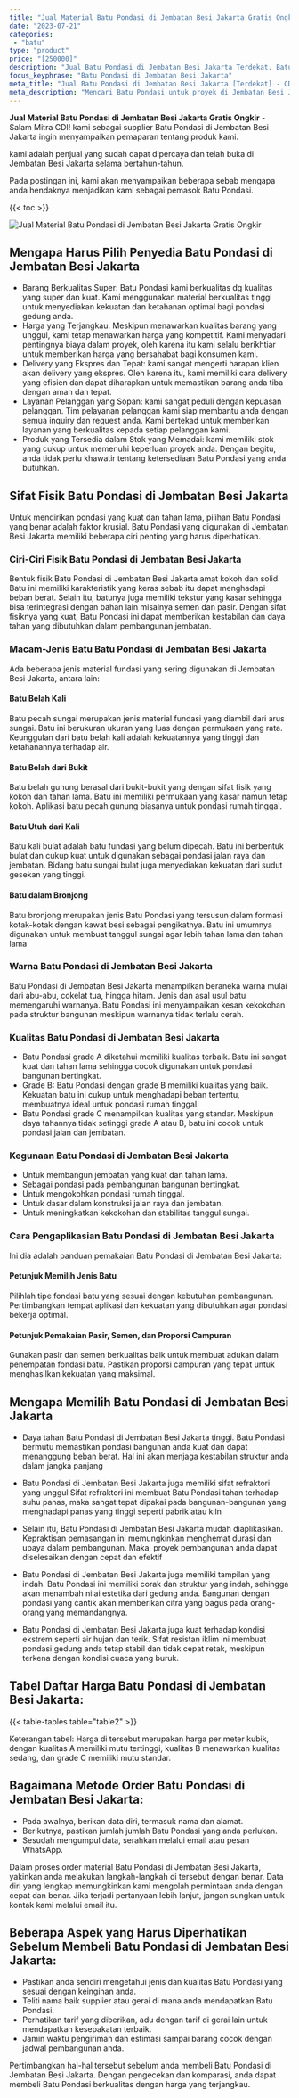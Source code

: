 ```yaml
---
title: "Jual Material Batu Pondasi di Jembatan Besi Jakarta Gratis Ongkir"
date: "2023-07-21"
categories:
 - "batu"
type: "product"
price: "[250000]"
description: "Jual Batu Pondasi di Jembatan Besi Jakarta Terdekat. Batu Pondasi ini sering digunakan dalam proyek konstruksi sebagai pondasi bangunan yang kokoh dan tahan lama. Hubungi kami untuk informasi lebih lanjut."
focus_keyphrase: "Batu Pondasi di Jembatan Besi Jakarta"
meta_title: "Jual Batu Pondasi di Jembatan Besi Jakarta [Terdekat] - CDI"
meta_description: "Mencari Batu Pondasi untuk proyek di Jembatan Besi Jakarta? Kami menawarkan Batu Pondasi berkualitas untuk dasar bangunan. Dapatkan penawaran terbaik sekarang."
---
```


**Jual Material Batu Pondasi di Jembatan Besi Jakarta Gratis Ongkir** - Salam Mitra CDI! kami sebagai supplier Batu Pondasi di Jembatan Besi Jakarta ingin menyampaikan pemaparan tentang produk kami.

kami adalah penjual yang sudah dapat dipercaya dan telah buka di Jembatan Besi Jakarta selama bertahun-tahun.

Pada postingan ini, kami akan menyampaikan beberapa sebab mengapa anda hendaknya menjadikan kami sebagai pemasok Batu Pondasi.

{{< toc >}}

![Jual Material Batu Pondasi di Jembatan Besi Jakarta Gratis Ongkir](/images/batu/batu-pondasi-11.jpg)

## Mengapa Harus Pilih Penyedia Batu Pondasi di Jembatan Besi Jakarta

*   Barang Berkualitas Super: Batu Pondasi kami berkualitas dg kualitas yang super dan kuat. Kami menggunakan material berkualitas tinggi untuk menyediakan kekuatan dan ketahanan optimal bagi pondasi gedung anda.
*   Harga yang Terjangkau: Meskipun menawarkan kualitas barang yang unggul, kami tetap menawarkan harga yang kompetitif. Kami menyadari pentingnya biaya dalam proyek, oleh karena itu kami selalu berikhtiar untuk memberikan harga yang bersahabat bagi konsumen kami.
*   Delivery yang Ekspres dan Tepat: kami sangat mengerti harapan klien akan delivery yang ekspres. Oleh karena itu, kami memiliki cara delivery yang efisien dan dapat diharapkan untuk memastikan barang anda tiba dengan aman dan tepat.
*   Layanan Pelanggan yang Sopan: kami sangat peduli dengan kepuasan pelanggan. Tim pelayanan pelanggan kami siap membantu anda dengan semua inquiry dan request anda. Kami bertekad untuk memberikan layanan yang berkualitas kepada setiap pelanggan kami.
*   Produk yang Tersedia dalam Stok yang Memadai: kami memiliki stok yang cukup untuk memenuhi keperluan proyek anda. Dengan begitu, anda tidak perlu khawatir tentang ketersediaan Batu Pondasi yang anda butuhkan.

## Sifat Fisik Batu Pondasi di Jembatan Besi Jakarta

Untuk mendirikan pondasi yang kuat dan tahan lama, pilihan Batu Pondasi yang benar adalah faktor krusial. Batu Pondasi yang digunakan di Jembatan Besi Jakarta memiliki beberapa ciri penting yang harus diperhatikan.

### Ciri-Ciri Fisik Batu Pondasi di Jembatan Besi Jakarta

Bentuk fisik Batu Pondasi di Jembatan Besi Jakarta amat kokoh dan solid. Batu ini memiliki karakteristik yang keras sebab itu dapat menghadapi beban berat. Selain itu, batunya juga memiliki tekstur yang kasar sehingga bisa terintegrasi dengan bahan lain misalnya semen dan pasir. Dengan sifat fisiknya yang kuat, Batu Pondasi ini dapat memberikan kestabilan dan daya tahan yang dibutuhkan dalam pembangunan jembatan.

### Macam-Jenis Batu Batu Pondasi di Jembatan Besi Jakarta

Ada beberapa jenis material fundasi yang sering digunakan di Jembatan Besi Jakarta, antara lain:

#### Batu Belah Kali

Batu pecah sungai merupakan jenis material fundasi yang diambil dari arus sungai. Batu ini berukuran ukuran yang luas dengan permukaan yang rata. Keunggulan dari batu belah kali adalah kekuatannya yang tinggi dan ketahanannya terhadap air.

#### Batu Belah dari Bukit

Batu belah gunung berasal dari bukit-bukit yang dengan sifat fisik yang kokoh dan tahan lama. Batu ini memiliki permukaan yang kasar namun tetap kokoh. Aplikasi batu pecah gunung biasanya untuk pondasi rumah tinggal.

#### Batu Utuh dari Kali

Batu kali bulat adalah batu fundasi yang belum dipecah. Batu ini berbentuk bulat dan cukup kuat untuk digunakan sebagai pondasi jalan raya dan jembatan. Bidang batu sungai bulat juga menyediakan kekuatan dari sudut gesekan yang tinggi.

#### Batu dalam Bronjong

Batu bronjong merupakan jenis Batu Pondasi yang tersusun dalam formasi kotak-kotak dengan kawat besi sebagai pengikatnya. Batu ini umumnya digunakan untuk membuat tanggul sungai agar lebih tahan lama dan tahan lama

### Warna Batu Pondasi di Jembatan Besi Jakarta

Batu Pondasi di Jembatan Besi Jakarta menampilkan beraneka warna mulai dari abu-abu, cokelat tua, hingga hitam. Jenis dan asal usul batu memengaruhi warnanya. Batu Pondasi ini menyampaikan kesan kekokohan pada struktur bangunan meskipun warnanya tidak terlalu cerah.

### Kualitas Batu Pondasi di Jembatan Besi Jakarta

*   Batu Pondasi grade A diketahui memiliki kualitas terbaik. Batu ini sangat kuat dan tahan lama sehingga cocok digunakan untuk pondasi bangunan bertingkat.
*   Grade B: Batu Pondasi dengan grade B memiliki kualitas yang baik. Kekuatan batu ini cukup untuk menghadapi beban tertentu, membuatnya ideal untuk pondasi rumah tinggal.
*   Batu Pondasi grade C menampilkan kualitas yang standar. Meskipun daya tahannya tidak setinggi grade A atau B, batu ini cocok untuk pondasi jalan dan jembatan.

### Kegunaan Batu Pondasi di Jembatan Besi Jakarta

*   Untuk membangun jembatan yang kuat dan tahan lama.
*   Sebagai pondasi pada pembangunan bangunan bertingkat.
*   Untuk mengokohkan pondasi rumah tinggal.
*   Untuk dasar dalam konstruksi jalan raya dan jembatan.
*   Untuk meningkatkan kekokohan dan stabilitas tanggul sungai.

### Cara Pengaplikasian Batu Pondasi di Jembatan Besi Jakarta

Ini dia adalah panduan pemakaian Batu Pondasi di Jembatan Besi Jakarta:

#### Petunjuk Memilih Jenis Batu

Pilihlah tipe fondasi batu yang sesuai dengan kebutuhan pembangunan. Pertimbangkan tempat aplikasi dan kekuatan yang dibutuhkan agar pondasi bekerja optimal.

#### Petunjuk Pemakaian Pasir, Semen, dan Proporsi Campuran

Gunakan pasir dan semen berkualitas baik untuk membuat adukan dalam penempatan fondasi batu. Pastikan proporsi campuran yang tepat untuk menghasilkan kekuatan yang maksimal.

## Mengapa Memilih Batu Pondasi di Jembatan Besi Jakarta

*   Daya tahan Batu Pondasi di Jembatan Besi Jakarta tinggi. Batu Pondasi bermutu memastikan pondasi bangunan anda kuat dan dapat menanggung beban berat. Hal ini akan menjaga kestabilan struktur anda dalam jangka panjang

*   Batu Pondasi di Jembatan Besi Jakarta juga memiliki sifat refraktori yang unggul Sifat refraktori ini membuat Batu Pondasi tahan terhadap suhu panas, maka sangat tepat dipakai pada bangunan-bangunan yang menghadapi panas yang tinggi seperti pabrik atau kiln

*   Selain itu, Batu Pondasi di Jembatan Besi Jakarta mudah diaplikasikan. Kepraktisan pemasangan ini memungkinkan menghemat durasi dan upaya dalam pembangunan. Maka, proyek pembangunan anda dapat diselesaikan dengan cepat dan efektif

*   Batu Pondasi di Jembatan Besi Jakarta juga memiliki tampilan yang indah. Batu Pondasi ini memiliki corak dan struktur yang indah, sehingga akan menambah nilai estetika dari gedung anda. Bangunan dengan pondasi yang cantik akan memberikan citra yang bagus pada orang-orang yang memandangnya.
*   Batu Pondasi di Jembatan Besi Jakarta juga kuat terhadap kondisi ekstrem seperti air hujan dan terik. Sifat resistan iklim ini membuat pondasi gedung anda tetap stabil dan tidak cepat retak, meskipun terkena dengan kondisi cuaca yang buruk.

## Tabel Daftar Harga Batu Pondasi di Jembatan Besi Jakarta:

{{< table-tables table="table2" >}}

Keterangan tabel: Harga di tersebut merupakan harga per meter kubik, dengan kualitas A memiliki mutu tertinggi, kualitas B menawarkan kualitas sedang, dan grade C memiliki mutu standar.

## Bagaimana Metode Order Batu Pondasi di Jembatan Besi Jakarta:

*   Pada awalnya, berikan data diri, termasuk nama dan alamat.
*   Berikutnya, pastikan jumlah jumlah Batu Pondasi yang anda perlukan.
*   Sesudah mengumpul data, serahkan melalui email atau pesan WhatsApp.

Dalam proses order material Batu Pondasi di Jembatan Besi Jakarta, yakinkan anda melakukan langkah-langkah di tersebut dengan benar. Data diri yang lengkap memungkinkan kami mengolah permintaan anda dengan cepat dan benar. Jika terjadi pertanyaan lebih lanjut, jangan sungkan untuk kontak kami melalui email itu.

## Beberapa Aspek yang Harus Diperhatikan Sebelum Membeli Batu Pondasi di Jembatan Besi Jakarta:

*   Pastikan anda sendiri mengetahui jenis dan kualitas Batu Pondasi yang sesuai dengan keinginan anda.
*   Teliti nama baik supplier atau gerai di mana anda mendapatkan Batu Pondasi.
*   Perhatikan tarif yang diberikan, adu dengan tarif di gerai lain untuk mendapatkan kesepakatan terbaik.
*   Jamin waktu pengiriman dan estimasi sampai barang cocok dengan jadwal pembangunan anda.

Pertimbangkan hal-hal tersebut sebelum anda membeli Batu Pondasi di Jembatan Besi Jakarta. Dengan pengecekan dan komparasi, anda dapat membeli Batu Pondasi berkualitas dengan harga yang terjangkau.